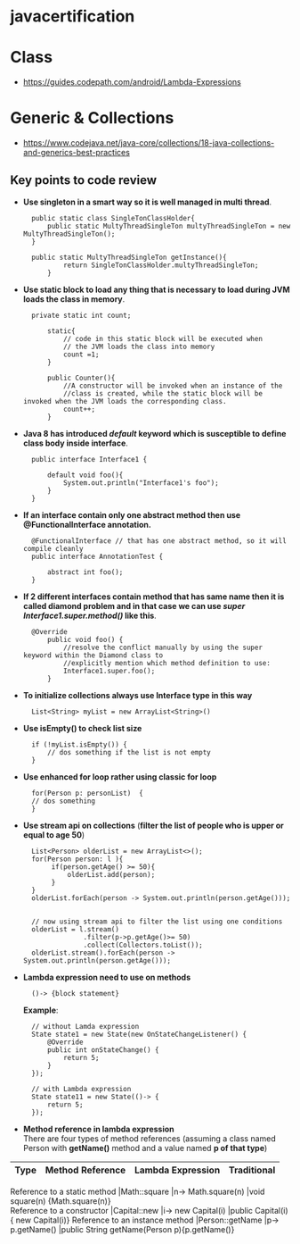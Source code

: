 # javacertification


# Class
- https://guides.codepath.com/android/Lambda-Expressions

# Generic & Collections
- https://www.codejava.net/java-core/collections/18-java-collections-and-generics-best-practices




## Key points to code review

- **Use singleton in a smart way so it is well managed in multi thread**.

        public static class SingleTonClassHolder{
            public static MultyThreadSingleTon multyThreadSingleTon = new MultyThreadSingleTon();
        }
        
        public static MultyThreadSingleTon getInstance(){
                return SingleTonClassHolder.multyThreadSingleTon;
            }
        
- **Use static block to load any thing that is necessary to load during JVM loads the class in memory**.

        private static int count;
        
            static{
                // code in this static block will be executed when
                // the JVM loads the class into memory
                count =1;
            }
        
            public Counter(){
                //A constructor will be invoked when an instance of the
                //class is created, while the static block will be invoked when the JVM loads the corresponding class.
                count++;
            }
            
- **Java 8 has introduced *default* keyword which is susceptible to define class body inside interface**.

        public interface Interface1 {
        
            default void foo(){
                System.out.println("Interface1's foo");
            }
        }
        
- **If an interface contain only one abstract method then use @FunctionalInterface annotation.**

        @FunctionalInterface // that has one abstract method, so it will compile cleanly
        public interface AnnotationTest {
        
            abstract int foo();
        }

- **If 2 different interfaces contain method that has same name then it is called diamond problem and in that case we can use *super* *Interface1.super.method()* like this**.

        @Override
            public void foo() {
                //resolve the conflict manually by using the super keyword within the Diamond class to
                //explicitly mention which method definition to use:
                Interface1.super.foo();
            }
            
- **To initialize collections always use Interface type in this way**

        List<String> myList = new ArrayList<String>()
        
- **Use isEmpty() to check list size**

        if (!myList.isEmpty()) {
            // dos something if the list is not empty
        }   
            
- **Use enhanced for loop rather using classic for loop**

        for(Person p: personList)  {
        // dos something
        } 
        
- **Use stream api on collections** (**filter the list of people who is upper or equal to age 50**)


        List<Person> olderList = new ArrayList<>();
        for(Person person: l ){
             if(person.getAge() >= 50){
                 olderList.add(person);
             }
        }
        olderList.forEach(person -> System.out.println(person.getAge()));


        // now using stream api to filter the list using one conditions
        olderList = l.stream()
                     .filter(p->p.getAge()>= 50)
                     .collect(Collectors.toList());
        olderList.stream().forEach(person -> System.out.println(person.getAge()));  
        
       
- **Lambda expression need to use on methods**

        ()-> {block statement} 
        
  **Example**:
         
        // without Lamda expression
        State state1 = new State(new OnStateChangeListener() {
            @Override
            public int onStateChange() {
                return 5;
            }
        });

        // with Lambda expression
        State state11 = new State(()-> {
            return 5;
        });  
        
- **Method reference in lambda expression**  
There are four types of method references (assuming a class named Person with **getName()** method and a value named **p of that type**)

**Type**                                  | **Method Reference**        | **Lambda Expression**  | **Traditional**
---                                       |---                          | ---                    | ---

Reference to a static method              |Math::square                 |n-> Math.square(n)      |void square(n)   {Math.square(n)}             
Reference to a constructor                |Capital::new                 |i-> new Capital(i)      |public Capital(i) { new Capital(i)}
Reference to an instance method           |Person::getName              |p-> p.getName()         |public String getName(Person p){p.getName()}